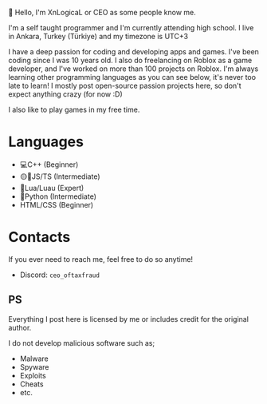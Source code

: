 :wave: Hello, I'm XnLogicaL or CEO as some people know me.

I'm a self taught programmer and I'm currently attending high school.
I live in Ankara, Turkey (Türkiye) and my timezone is UTC+3


I have a deep passion for coding and developing apps and games. I've been coding since I was 10 years old.
I also do freelancing on Roblox as a game developer, and I've worked on more than 100 projects on Roblox.
I'm always learning other programming languages as you can see below, it's never too late to learn!
I mostly post open-source passion projects here, so don't expect anything crazy (for now :D)

I also like to play games in my free time.

# Languages
- 💻C++ (Beginner)
- 🟡🔵JS/TS (Intermediate)
- 🌙Lua/Luau (Expert)
- :snake:Python (Intermediate)
- HTML/CSS (Beginner)

# Contacts
If you ever need to reach me, feel free to do so anytime!
- Discord: `ceo_oftaxfraud`

## PS
Everything I post here is licensed by me or includes credit for the original author.

I do not develop malicious software such as;
- Malware
- Spyware
- Exploits
- Cheats
- etc.
